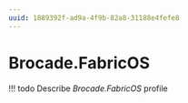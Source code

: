 ```yaml
---
uuid: 1889392f-ad9a-4f9b-82a8-31188e4fefe8
---
```



# Brocade.FabricOS


<!-- prettier-ignore -->
!!! todo
    Describe *Brocade.FabricOS* profile

